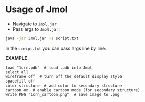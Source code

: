 # Usage of Jmol
- Navigate to `Jmol.jar`
- Pass args to `Jmol.jar`:
```bash
java -jar Jmol.jar -s script.txt
```

In the `script.txt` you can pass args line by line:

**EXAMPLE**
```
load "1crn.pdb"  # load .pdb into Jmol
select all 
wireframe off  # turn off the default display style
spacefill off  
color structure  # add color to secondary structure
cartoon on  # enable cartoon mode (for secondary structure)
write PNG "1crn_cartoon.png"  # save image to .png
```

